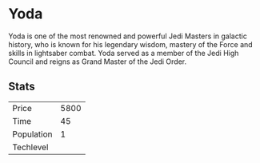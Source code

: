 # Yoda

Yoda is one of the most renowned and powerful Jedi Masters in galactic history, who is known for his legendary wisdom, mastery of the Force and skills in lightsaber combat. Yoda served as a member of the Jedi High Council and reigns as Grand Master of the Jedi Order.

## Stats

<table>
    <tr>
        <td>Price</td>
        <td>5800</td>
    </tr>
    <tr>
        <td>Time</td>
        <td>45</td>
    </tr>
    <tr>
        <td>Population</td>
        <td>1</td>
    </tr>
    <tr>
        <td>Techlevel</td>
        <td></td>
    </tr>
</table>
